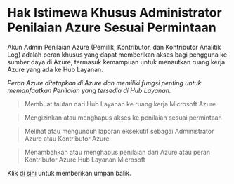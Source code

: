 # <a name="azure-on-demand-assessment-administrator-unique-privileges"></a>Hak Istimewa Khusus Administrator Penilaian Azure Sesuai Permintaan

Akun Admin Penilaian Azure (Pemilik, Kontributor, dan Kontributor Analitik Log) adalah peran khusus yang dapat memberikan akses bagi pengguna ke sumber daya di Azure, termasuk kemampuan untuk menautkan ruang kerja Azure yang ada ke Hub Layanan. 
 
*Peran Azure ditetapkan di Azure dan memiliki fungsi penting untuk memanfaatkan Penilaian yang tersedia di Hub Layanan.*

> Membuat tautan dari Hub Layanan ke ruang kerja Microsoft Azure 

> Mengizinkan atau menghapus akses ke penilaian sesuai permintaan 

> Melihat atau mengunduh laporan eksekutif sebagai Administrator Azure atau Kontributor Azure

> Menambahkan atau menghapus penilaian dari Azure atau peran Kontributor Azure Hub Layanan Microsoft


Klik <a href="mailto:SHub_Feedback_RC@Microsoft.com?subject=Resource%20Center%20Feedback%3A%20%3CInsert%20feedback%20topic%3E%3E&amp;body=%3C%3Cplease%20submit%20your%20feedback%20with%20enough%20detail%20on%20the%20problem%2C%20reproduction%20steps%20and%20what%20you%20desire%20to%20happen%3E%3E" target="_blank">di sini</a> untuk memberikan umpan balik.
